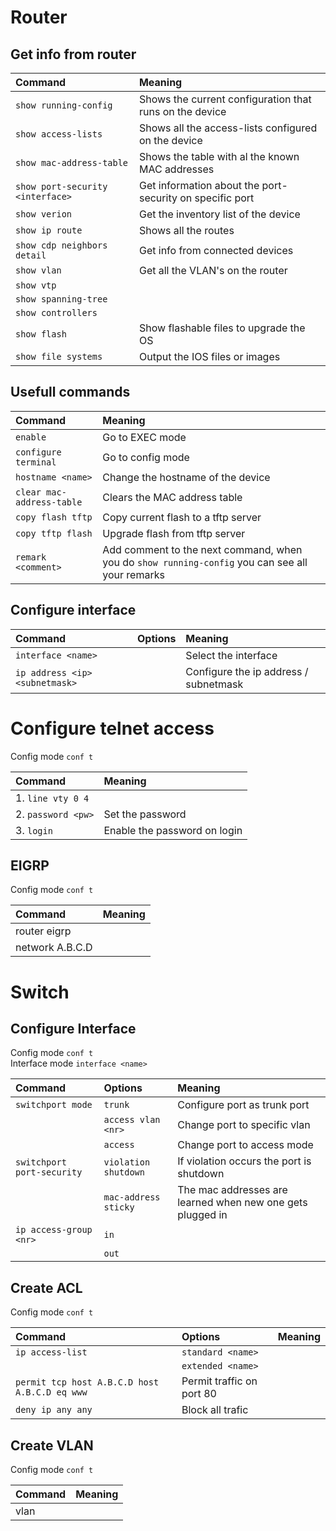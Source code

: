 # Router

## Get info from router

| Command							| Meaning
| :---                  			| :---
| `show running-config`				| Shows the current configuration that runs on the device 
| `show access-lists`				| Shows all the access-lists configured on the device
| `show mac-address-table`			| Shows the table with al the known MAC addresses
| `show port-security <interface>`	| Get information about the port-security on specific port
| `show verion`						| Get the inventory list of the device 
| `show ip route`					| Shows all the routes
| `show cdp neighbors detail`		| Get info from connected devices
| `show vlan`						| Get all the VLAN's on the router
| `show vtp`						|
| `show spanning-tree`				|
| `show controllers`				|
| `show flash`						| Show flashable files to upgrade the OS 
| `show file systems`				| Output the IOS files or images

## Usefull commands

| Command							| Meaning
| :---                  			| :---
| `enable`							| Go to EXEC mode
| `configure terminal`				| Go to config mode
| `hostname <name>`					| Change the hostname of the device
| `clear mac-address-table`			| Clears the MAC address table
| `copy flash tftp`					| Copy current flash to a tftp server
| `copy tftp flash`					| Upgrade flash from tftp server
| `remark <comment>`				| Add comment to the next command, when you do `show running-config` you can see all your remarks

## Configure interface 

| Command							| Options				| Meaning
| :---                  			| :---					| :---
| `interface <name>`				|						| Select the interface
| `ip address <ip> <subnetmask>`	|						| Configure the ip address / subnetmask

# Configure telnet access

Config mode `conf t`

| Command				| Meaning
| :---              	| :---
| 1. `line vty 0 4`		|
| 2. `password <pw>`	| Set the password
| 3. `login`			| Enable the password on login

## EIGRP

Config mode `conf t`

| Command					| Meaning
| :---              		| :---
| router eigrp <nr>			|
| network A.B.C.D <netmask>	|

# Switch

## Configure Interface

Config mode `conf t`<br>
Interface mode `interface <name>`

| Command							| Options				| Meaning
| :---                  			| :---					| :---
| `switchport mode`					| `trunk`				| Configure port as trunk port
| 									| `access vlan <nr>`	| Change port to specific vlan
|									| `access`				| Change port to access mode
| `switchport port-security`		| `violation shutdown`	| If violation occurs the port is shutdown
|									| `mac-address sticky`	| The mac addresses are learned when new one gets plugged in
| `ip access-group <nr>`			| `in`					|
|									| `out`					|



## Create ACL

Config mode `conf t`<br>

| Command										| Options				| Meaning
| :---                  						| :---					| :---
| `ip access-list`								| `standard <name>`		|
|												| `extended <name>`		|
| `permit tcp host A.B.C.D host A.B.C.D eq www` | Permit traffic on port 80
| `deny ip any any`								| Block all trafic


## Create VLAN

Config mode `conf t`<br>

| Command					| Meaning
| :---              		| :---
| vlan <nr>					|




